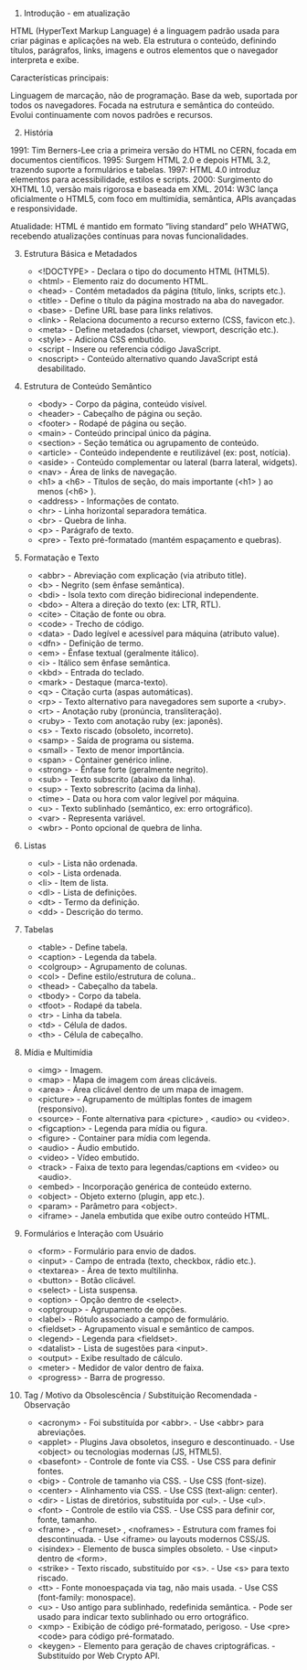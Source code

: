 1. Introdução - em atualização

HTML (HyperText Markup Language) é a linguagem padrão usada para criar páginas e aplicações na web. Ela estrutura o conteúdo, definindo títulos, parágrafos, links, imagens e outros elementos que o navegador interpreta e exibe.

Características principais:

Linguagem de marcação, não de programação.
Base da web, suportada por todos os navegadores.
Focada na estrutura e semântica do conteúdo.
Evolui continuamente com novos padrões e recursos.

2. História

1991: Tim Berners-Lee cria a primeira versão do HTML no CERN, focada em documentos científicos.
1995: Surgem HTML 2.0 e depois HTML 3.2, trazendo suporte a formulários e tabelas.
1997: HTML 4.0 introduz elementos para acessibilidade, estilos e scripts.
2000: Surgimento do XHTML 1.0, versão mais rigorosa e baseada em XML.
2014: W3C lança oficialmente o HTML5, com foco em multimídia, semântica, APIs avançadas e responsividade.

Atualidade: HTML é mantido em formato “living standard” pelo WHATWG, recebendo atualizações contínuas para novas funcionalidades.

3. Estrutura Básica e Metadados

    - &lt;!DOCTYPE&gt; - Declara o tipo do documento HTML (HTML5).
    - &lt;html&gt; - Elemento raiz do documento HTML.
    - &lt;head&gt; - Contém metadados da página (título, links, scripts etc.).
    - &lt;title&gt; - Define o título da página mostrado na aba do navegador.
    - &lt;base&gt; - Define URL base para links relativos.
    - &lt;link&gt; - Relaciona documento a recurso externo (CSS, favicon etc.).
    - &lt;meta&gt; - Define metadados (charset, viewport, descrição etc.).
    - &lt;style&gt; - Adiciona CSS embutido.
    - &lt;script - Insere ou referencia código JavaScript.
    - &lt;noscript&gt; - Conteúdo alternativo quando JavaScript está desabilitado.

4. Estrutura de Conteúdo Semântico

    - &lt;body&gt; - Corpo da página, conteúdo visível.
    - &lt;header&gt; - Cabeçalho de página ou seção.
    - &lt;footer&gt; - Rodapé de página ou seção.
    - &lt;main&gt; - Conteúdo principal único da página.
    - &lt;section&gt; - Seção temática ou agrupamento de conteúdo.
    - &lt;article&gt; - Conteúdo independente e reutilizável (ex: post, notícia).
    - &lt;aside&gt; - Conteúdo complementar ou lateral (barra lateral, widgets).
    - &lt;nav&gt; - Área de links de navegação.
    - &lt;h1&gt;  a &lt;h6&gt; - Títulos de seção, do mais importante (&lt;h1&gt; ) ao menos (&lt;h6&gt; ).
    - &lt;address&gt; - Informações de contato.
    - &lt;hr&gt; - Linha horizontal separadora temática.
    - &lt;br&gt; - Quebra de linha.
    - &lt;p&gt; - Parágrafo de texto.
    - &lt;pre&gt; - Texto pré-formatado (mantém espaçamento e quebras).

5. Formatação e Texto

    - &lt;abbr&gt; - Abreviação com explicação (via atributo title).
    - &lt;b&gt; - Negrito (sem ênfase semântica).
    - &lt;bdi&gt; - Isola texto com direção bidirecional independente.
    - &lt;bdo&gt; - Altera a direção do texto (ex: LTR, RTL).
    - &lt;cite&gt; - Citação de fonte ou obra.
    - &lt;code&gt; - Trecho de código.
    - &lt;data&gt; - Dado legível e acessível para máquina (atributo value).
    - &lt;dfn&gt; - Definição de termo.
    - &lt;em&gt; - Ênfase textual (geralmente itálico).
    - &lt;i&gt; - Itálico sem ênfase semântica.
    - &lt;kbd&gt; - Entrada do teclado.
    - &lt;mark&gt; - Destaque (marca-texto).
    - &lt;q&gt; - Citação curta (aspas automáticas).
    - &lt;rp&gt; - Texto alternativo para navegadores sem suporte a &lt;ruby&gt;.
    - &lt;rt&gt; - Anotação ruby (pronúncia, transliteração).
    - &lt;ruby&gt; - Texto com anotação ruby (ex: japonês).
    - &lt;s&gt; - Texto riscado (obsoleto, incorreto).
    - &lt;samp&gt; - Saída de programa ou sistema.
    - &lt;small&gt; - Texto de menor importância.
    - &lt;span&gt; - Container genérico inline.
    - &lt;strong&gt; - Ênfase forte (geralmente negrito).
    - &lt;sub&gt; - Texto subscrito (abaixo da linha).
    - &lt;sup&gt; - Texto sobrescrito (acima da linha).
    - &lt;time&gt; - Data ou hora com valor legível por máquina.
    - &lt;u&gt; - Texto sublinhado (semântico, ex: erro ortográfico).
    - &lt;var&gt; - Representa variável.
    - &lt;wbr&gt; - Ponto opcional de quebra de linha.

6. Listas

    - &lt;ul&gt; - Lista não ordenada.
    - &lt;ol&gt; - Lista ordenada.
    - &lt;li&gt; - Item de lista.
    - &lt;dl&gt; - Lista de definições.
    - &lt;dt&gt; - Termo da definição.
    - &lt;dd&gt; - Descrição do termo.

7. Tabelas

    - &lt;table&gt; - Define tabela.
    - &lt;caption&gt; - Legenda da tabela.
    - &lt;colgroup&gt; - Agrupamento de colunas.
    - &lt;col&gt; - Define estilo/estrutura de coluna..
    - &lt;thead&gt; - Cabeçalho da tabela.
    - &lt;tbody&gt; - Corpo da tabela.
    - &lt;tfoot&gt; - Rodapé da tabela.
    - &lt;tr&gt; - Linha da tabela.
    - &lt;td&gt; - Célula de dados.
    - &lt;th&gt; - Célula de cabeçalho.

8. Mídia e Multimídia

    - &lt;img&gt; - Imagem.
    - &lt;map&gt; - Mapa de imagem com áreas clicáveis.
    - &lt;area&gt; - Área clicável dentro de um mapa de imagem.
    - &lt;picture&gt; - Agrupamento de múltiplas fontes de imagem (responsivo).
    - &lt;source&gt; - Fonte alternativa para &lt;picture&gt; , &lt;audio&gt;  ou &lt;video&gt;.
    - &lt;figcaption&gt; - Legenda para mídia ou figura.
    - &lt;figure&gt; - Container para mídia com legenda.
    - &lt;audio&gt; - Áudio embutido.
    - &lt;video&gt; - Vídeo embutido.
    - &lt;track&gt; - Faixa de texto para legendas/captions em &lt;video&gt;  ou &lt;audio&gt;.
    - &lt;embed&gt; - Incorporação genérica de conteúdo externo.
    - &lt;object&gt; - Objeto externo (plugin, app etc.).
    - &lt;param&gt; - Parâmetro para &lt;object&gt;.
    - &lt;iframe&gt; - Janela embutida que exibe outro conteúdo HTML.

9. Formulários e Interação com Usuário

    - &lt;form&gt; - Formulário para envio de dados.
    - &lt;input&gt; - Campo de entrada (texto, checkbox, rádio etc.).
    - &lt;textarea&gt; - Área de texto multilinha.
    - &lt;button&gt; - Botão clicável.
    - &lt;select&gt; - Lista suspensa.
    - &lt;option&gt; - Opção dentro de &lt;select&gt;.
    - &lt;optgroup&gt; - Agrupamento de opções.
    - &lt;label&gt; - Rótulo associado a campo de formulário.
    - &lt;fieldset&gt; - Agrupamento visual e semântico de campos.
    - &lt;legend&gt; - Legenda para &lt;fieldset&gt;.
    - &lt;datalist&gt; - Lista de sugestões para &lt;input&gt;.
    - &lt;output&gt; - Exibe resultado de cálculo.
    - &lt;meter&gt; - Medidor de valor dentro de faixa.
    - &lt;progress&gt; - Barra de progresso.

10. Tag / Motivo da Obsolescência / Substituição Recomendada - Observação

    - &lt;acronym&gt; - Foi substituída por &lt;abbr&gt;. - Use &lt;abbr&gt; para abreviações.
    - &lt;applet&gt; - Plugins Java obsoletos, inseguro e descontinuado. - Use &lt;object&gt; ou tecnologias modernas (JS, HTML5).
    - &lt;basefont&gt; - Controle de fonte via CSS. - Use CSS para definir fontes.
    - &lt;big&gt; - Controle de tamanho via CSS. - Use CSS (font-size).
    - &lt;center&gt; - Alinhamento via CSS. - Use CSS (text-align: center).
    - &lt;dir&gt; - Listas de diretórios, substituída por &lt;ul&gt;. - Use &lt;ul&gt;.
    - &lt;font&gt; - Controle de estilo via CSS. - Use CSS para definir cor, fonte, tamanho.
    - &lt;frame&gt; , &lt;frameset&gt; , &lt;noframes&gt; - Estrutura com frames foi descontinuada. - Use &lt;iframe&gt; ou layouts modernos CSS/JS.
    - &lt;isindex&gt; - Elemento de busca simples obsoleto. - Use &lt;input&gt; dentro de &lt;form&gt;.
    - &lt;strike&gt; - Texto riscado, substituído por &lt;s&gt;. - Use &lt;s&gt; para texto riscado.
    - &lt;tt&gt; - Fonte monoespaçada via tag, não mais usada. - Use CSS (font-family: monospace).
    - &lt;u&gt; - Uso antigo para sublinhado, redefinida semântica. - Pode ser usado para indicar texto sublinhado ou erro ortográfico.
    - &lt;xmp&gt; - Exibição de código pré-formatado, perigoso. - Use &lt;pre&gt; &lt;code&gt; para código pré-formatado.
    - &lt;keygen&gt; - Elemento para geração de chaves criptográficas. - Substituído por Web Crypto API.
